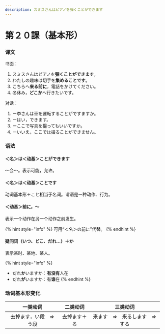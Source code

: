 ```yaml
---
description: スミスさんはピアノを弾くことができます
---
```


# 第２０課（基本形）

### 课文

书面：

1. スミスさんはピアノを**弾くことができます**。
2. わたしの趣味は切手を**集めることです**。
3. こちらへ**来る前に**，電話をかけてください。
4. 冬休み，**どこか**へ行きたいです。

对话：

1. ー李さんは車を運転することがですますか。
2. ーはい，できます。
3. ーここで写真を撮ってもいいですか。
4. ーいいえ，ここでは撮ることができません。

### 语法

#### ＜名＞は＜动基＞ことができます

～会～。表示可能，允许。

#### ＜名＞は＜动基＞ことです

动词基本形＋こと相当于名词。谓语是一种动作、行为。

#### ＜动基＞前に，～

表示一个动作在另一个动作之前发生。

{% hint style="info" %}
可用“＜名＞の前に”代替。
{% endhint %}

#### 疑问词（いつ、どこ、だれ…）＋か

 表示某时、某地、某人。

{% hint style="info" %}
* だれ**か**いますか：**有没有**人在
* だれ**が**いますか：有**谁**在
{% endhint %}

### 动词基本形变化

| **一类动词** | **二类动词** | **三类动词** |
| :---: | :---: | :---: |
| 去掉ます，い段　⇒　う段 | 去掉ます＋る | 来ます　⇒　来るします　⇒　する |



